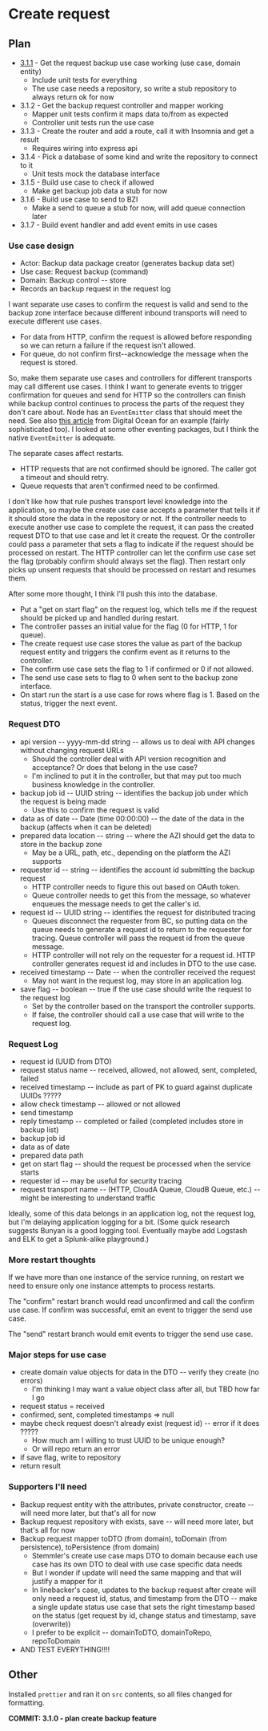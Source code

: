# Create request

## Plan

-   [3.1.1](3.1.1-UseCase.md) - Get the request backup use case working (use case, domain entity)
    -   Include unit tests for everything
    -   The use case needs a repository, so write a stub repository to always return ok for now
-   3.1.2 - Get the backup request controller and mapper working
    -   Mapper unit tests confirm it maps data to/from as expected
    -   Controller unit tests run the use case
-   3.1.3 - Create the router and add a route, call it with Insomnia and get a result
    -   Requires wiring into express api
-   3.1.4 - Pick a database of some kind and write the repository to connect to it
    -   Unit tests mock the database interface
-   3.1.5 - Build use case to check if allowed
    -   Make get backup job data a stub for now
-   3.1.6 - Build use case to send to BZI
    -   Make a send to queue a stub for now, will add queue connection later
-   3.1.7 - Build event handler and add event emits in use cases

### Use case design

-   Actor: Backup data package creator (generates backup data set)
-   Use case: Request backup (command)
-   Domain: Backup control -- store
-   Records an backup request in the request log

I want separate use cases to confirm the request is valid and send to the backup zone interface because different inbound transports will need to execute different use cases.

-   For data from HTTP, confirm the request is allowed before responding so we can return a failure if the request isn't allowed.
-   For queue, do not confirm first--acknowledge the message when the request is stored.

So, make them separate use cases and controllers for different transports may call different use cases. I think I want to generate events to trigger confirmation for queues and send for HTTP so the controllers can finish while backup control continues to process the parts of the request they don't care about. Node has an `EventEmitter` class that should meet the need. See also [this article](https://www.digitalocean.com/community/tutorials/using-event-emitters-in-node-js) from Digital Ocean for an example (fairly sophisticated too). I looked at some other eventing packages, but I think the native `EventEmitter` is adequate.

The separate cases affect restarts.

-   HTTP requests that are not confirmed should be ignored. The caller got a timeout and should retry.
-   Queue requests that aren't confirmed need to be confirmed.

I don't like how that rule pushes transport level knowledge into the application, so maybe the create use case accepts a parameter that tells it if it should store the data in the repository or not. If the controller needs to execute another use case to complete the request, it can pass the created request DTO to that use case and let it create the request. Or the controller could pass a parameter that sets a flag to indicate if the request should be processed on restart. The HTTP controller can let the confirm use case set the flag (probably confirm should always set the flag). Then restart only picks up unsent requests that should be processed on restart and resumes them.

After some more thought, I think I'll push this into the database.

-   Put a "get on start flag" on the request log, which tells me if the request should be picked up and handled during restart.
-   The controller passes an initial value for the flag (0 for HTTP, 1 for queue).
-   The create request use case stores the value as part of the backup request entity and triggers the confirm event as it returns to the controller.
-   The confirm use case sets the flag to 1 if confirmed or 0 if not allowed.
-   The send use case sets to flag to 0 when sent to the backup zone interface.
-   On start run the start is a use case for rows where flag is 1. Based on the status, trigger the next event.

### Request DTO

-   api version -- yyyy-mm-dd string -- allows us to deal with API changes without changing request URLs
    -   Should the controller deal with API version recognition and acceptance? Or does that belong in the use case?
    -   I'm inclined to put it in the controller, but that may put too much business knowledge in the controller.
-   backup job id -- UUID string -- identifies the backup job under which the request is being made
    -   Use this to confirm the request is valid
-   data as of date -- Date (time 00:00:00) -- the date of the data in the backup (affects when it can be deleted)
-   prepared data location -- string -- where the AZI should get the data to store in the backup zone
    -   May be a URL, path, etc., depending on the platform the AZI supports
-   requester id -- string -- identifies the account id submitting the backup request
    -   HTTP controller needs to figure this out based on OAuth token.
    -   Queue controller needs to get this from the message, so whatever enqueues the message needs to get the caller's id.
-   request id -- UUID string -- identifies the request for distributed tracing
    -   Queues disconnect the requester from BC, so putting data on the queue needs to generate a request id to return to the requester for tracing. Queue controller will pass the request id from the queue message.
    -   HTTP controller will not rely on the requester for a request id. HTTP controller generates request id and includes in DTO to the use case.
-   received timestamp -- Date -- when the controller received the request
    -   May not want in the request log, may store in an application log.
-   save flag -- boolean -- true if the use case should write the request to the request log
    -   Set by the controller based on the transport the controller supports.
    -   If false, the controller should call a use case that will write to the request log.

### Request Log

-   request id (UUID from DTO)
-   request status name -- received, allowed, not allowed, sent, completed, failed
-   received timestamp -- include as part of PK to guard against duplicate UUIDs ?????
-   allow check timestamp -- allowed or not allowed
-   send timestamp
-   reply timestamp -- completed or failed (completed includes store in backup list)
-   backup job id
-   data as of date
-   prepared data path
-   get on start flag -- should the request be processed when the service starts
-   requester id -- may be useful for security tracing
-   request transport name -- (HTTP, CloudA Queue, CloudB Queue, etc.) -- might be interesting to understand traffic

Ideally, some of this data belongs in an application log, not the request log, but I'm delaying application logging for a bit. (Some quick research suggests Bunyan is a good logging tool. Eventually maybe add Logstash and ELK to get a Splunk-alike playground.)

### More restart thoughts

If we have more than one instance of the service running, on restart we need to ensure only one instance attempts to process restarts.

The "confirm" restart branch would read unconfirmed and call the confirm use case. If confirm was successful, emit an event to trigger the send use case.

The "send" restart branch would emit events to trigger the send use case.

### Major steps for use case

-   create domain value objects for data in the DTO -- verify they create (no errors)
    -   I'm thinking I may want a value object class after all, but TBD how far I go
-   request status = received
-   confirmed, sent, completed timestamps => null
-   maybe check request doesn't already exist (request id) -- error if it does ?????
    -   How much am I willing to trust UUID to be unique enough?
    -   Or will repo return an error
-   if save flag, write to repository
-   return result

### Supporters I'll need

-   Backup request entity with the attributes, private constructor, create -- will need more later, but that's all for now
-   Backup request repository with exists, save -- will need more later, but that's all for now
-   Backup request mapper toDTO (from domain), toDomain (from persistence), toPersistence (from domain)
    -   Stemmler's create use case maps DTO to domain because each use case has its own DTO to deal with use case specific data needs
    -   But I wonder if update will need the same mapping and that will justify a mapper for it
    -   In linebacker's case, updates to the backup request after create will only need a request id, status, and timestamp from the DTO -- make a single update status use case that sets the right timestamp based on the status (get request by id, change status and timestamp, save (overwrite))
    -   I prefer to be explicit -- domainToDTO, domainToRepo, repoToDomain
-   AND TEST EVERYTHING!!!!

## Other
Installed `prettier` and ran it on `src` contents, so all files changed for formatting.

**COMMIT: 3.1.0 - plan create backup feature**